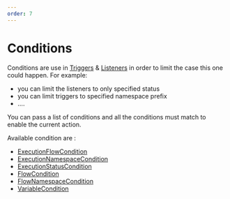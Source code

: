 ```yaml
---
order: 7
---
```

# Conditions

Conditions are use in [Triggers](../triggers) & [Listeners](../listeners) in order to limit the case this one could happen.
For example: 
* you can limit the listeners to only specified status
* you can limit triggers to specified namespace prefix 
* .... 

You can pass a list of conditions and all the conditions must match to enable the current action.

Available condition are : 

- [ExecutionFlowCondition](/plugins/core/conditions/org.kestra.core.models.conditions.types.ExecutionFlowCondition.html)
- [ExecutionNamespaceCondition](/plugins/core/conditions/org.kestra.core.models.conditions.types.ExecutionNamespaceCondition.html)
- [ExecutionStatusCondition](/plugins/core/conditions/org.kestra.core.models.conditions.types.ExecutionStatusCondition.html)
- [FlowCondition](/plugins/core/conditions/org.kestra.core.models.conditions.types.FlowCondition.html)
- [FlowNamespaceCondition](/plugins/core/conditions/org.kestra.core.models.conditions.types.FlowNamespaceCondition.html)
- [VariableCondition](/plugins/core/conditions/org.kestra.core.models.conditions.types.VariableCondition.html)
